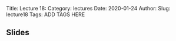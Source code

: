 Title: Lecture 18:
Category: lectures
Date: 2020-01-24
Author: 
Slug: lecture18
Tags: ADD TAGS HERE


## Slides
